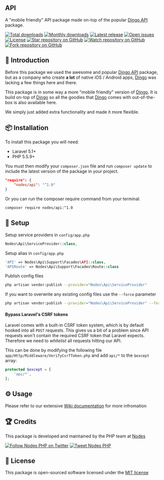 ## API

A "mobile friendly" API package made on-top of the popular [Dingo API](https://github.com/dingo/api) package.

[![Total downloads](https://img.shields.io/packagist/dt/nodes/api.svg)](https://packagist.org/packages/nodes/api)
[![Monthly downloads](https://img.shields.io/packagist/dm/nodes/api.svg)](https://packagist.org/packages/nodes/api)
[![Latest release](https://img.shields.io/packagist/v/nodes/api.svg)](https://packagist.org/packages/nodes/api)
[![Open issues](https://img.shields.io/github/issues/nodes-php/api.svg)](https://github.com/nodes-php/api/issues)
[![License](https://img.shields.io/packagist/l/nodes/api.svg)](https://packagist.org/packages/nodes/api)
[![Star repository on GitHub](https://img.shields.io/github/stars/nodes-php/api.svg?style=social&label=Star)](https://github.com/nodes-php/api/stargazers)
[![Watch repository on GitHub](https://img.shields.io/github/watchers/nodes-php/api.svg?style=social&label=Watch)](https://github.com/nodes-php/api/watchers)
[![Fork repository on GitHub](https://img.shields.io/github/forks/nodes-php/api.svg?style=social&label=Fork)](https://github.com/nodes-php/api/network)

## 📝 Introduction

Before this package we used the awesome and popular [Dingo API](https://github.com/dingo/api) package, but as a company who create **a lot** of native iOS / Android apps,
[Dingo](http://github.com/dingo/api) was lacking a few things here and there.

This package is in some way a more "mobile friendly" version of [Dingo](https://github.com/dingo/api). It is build on-top of [Dingo](https://github.com/dingo/api) so all the goodies
that [Dingo](https://github.com/dingo/api) comes with out-of-the-box is also available here.

We simply just added extra functionality and made it more flexible.

## 📦 Installation

To install this package you will need:

* Laravel 5.1+
* PHP 5.5.9+

You must then modify your `composer.json` file and run `composer update` to include the latest version of the package in your project.

```json
"require": {
    "nodes/api": "^1.0"
}
```

Or you can run the composer require command from your terminal.

```bash
composer require nodes/api:^1.0
```

## 🔧 Setup

Setup service providers in `config/app.php`

```php
Nodes\Api\ServiceProvider::class,
```

Setup alias in `config/app.php`

```php
'API' => Nodes\Api\Support\Facades\API::class,
'APIRoute' => Nodes\Api\Support\Facades\Route::class
```

Publish config files

```bash
php artisan vendor:publish --provider="Nodes\Api\ServiceProvider"
```

If you want to overwrite any existing config files use the `--force` parameter

```bash
php artisan vendor:publish --provider="Nodes\Api\ServiceProvider" --force
```

#### Bypass Laravel's CSRF tokens

Laravel comes with a built-in CSRF token system, which is by default hooked into all `POST` requests. This gives us a bit of a problem
since API requests won't contain the required CSRF token that Laravel expects. Therefore we need to _whitelist_ all requests hitting our API. 

This can be done by modifying the following file `app/Http/Middleware/VerifyCsrfToken.php` and add `api/*` to the `$except` array:

```php
protected $except = [
    'api/*',
];
```

## ⚙ Usage

Please refer to our extensive [Wiki documentation](https://github.com/nodes-php/api/wiki) for more infromation

## 🏆 Credits

This package is developed and maintained by the PHP team at [Nodes](http://nodesagency.com)

[![Follow Nodes PHP on Twitter](https://img.shields.io/twitter/follow/nodesphp.svg?style=social)](https://twitter.com/nodesphp) [![Tweet Nodes PHP](https://img.shields.io/twitter/url/http/nodesphp.svg?style=social)](https://twitter.com/nodesphp)

## 📄 License

This package is open-sourced software licensed under the [MIT license](http://opensource.org/licenses/MIT)
